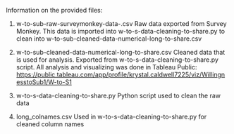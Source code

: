 Information on the provided files:

1. w-to-sub-raw-surveymonkey-data-.csv
Raw data exported from Survey Monkey. This data is imported into w-to-s-data-cleaning-to-share.py to clean into w-to-sub-cleaned-data-numerical-long-to-share.csv

2. w-to-sub-cleaned-data-numerical-long-to-share.csv
Cleaned data that is used for analysis. Exported from w-to-s-data-cleaning-to-share.py script. All analysis and visualizing was done in Tableau Public: https://public.tableau.com/app/profile/krystal.caldwell7225/viz/WillingnesstoSub1/W-to-S1

3. w-to-s-data-cleaning-to-share.py
Python script used to clean the raw data

4. long_colnames.csv
Used in w-to-s-data-cleaning-to-share.py for cleaned column names
